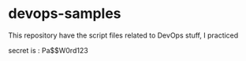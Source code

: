 # devops-samples
This repository have the script files related to DevOps stuff, I practiced

secret is :  Pa$$W0rd123